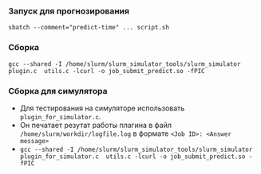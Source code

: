 ### Запуск для прогнозирования
```sbatch --comment="predict-time" ... script.sh```

### Сборка
 ```gcc --shared -I /home/slurm/slurm_simulator_tools/slurm_simulator  plugin.c  utils.c -lcurl -o job_submit_predict.so -fPIC```

### Сборка для симулятора
- Для тестирования на симуляторе использовать `plugin_for_simulator.c`. 
- Он печатает резутат работы плагина в файл `/home/slurm/workdir/logfile.log` в формате `<Job ID>: <Answer message>`
-  ```gcc --shared -I /home/slurm/slurm_simulator_tools/slurm_simulator  plugin_for_simulator.c  utils.c -lcurl -o job_submit_predict.so -fPIC```